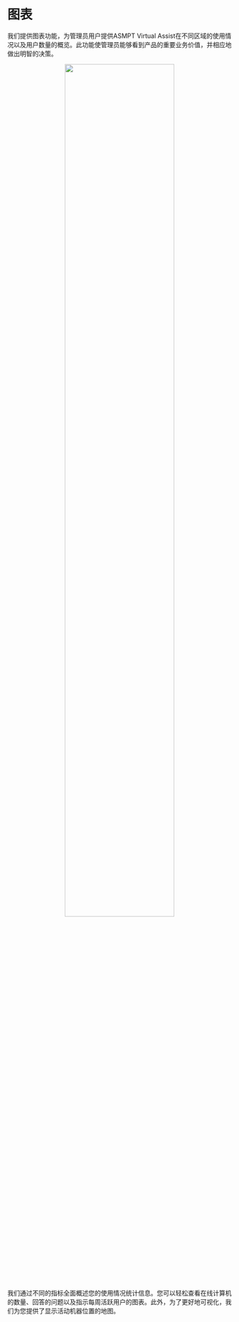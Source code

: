 # 图表


我们提供图表功能，为管理员用户提供ASMPT Virtual Assist在不同区域的使用情况以及用户数量的概览。此功能使管理员能够看到产品的重要业务价值，并相应地做出明智的决策。

<p align="center"><img src="https://i.imgur.com/0Y2lGyr.png" width="70%"></p>

我们通过不同的指标全面概述您的使用情况统计信息。您可以轻松查看在线计算机的数量、回答的问题以及指示每周活跃用户的图表。此外，为了更好地可视化，我们为您提供了显示活动机器位置的地图。